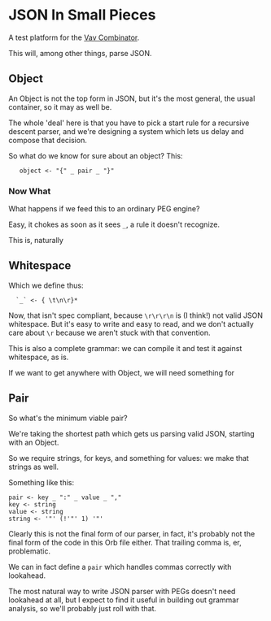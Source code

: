 # JSON In Small Pieces


  A test platform for the [Vav Combinator](https://gitlab.com/special-circumstance/espalier/-/blob/trunk/doc/md/./espalier/vav.md)\.

This will, among other things, parse JSON\.


## Object

  An Object is not the top form in JSON, but it's the most general, the usual
container, so it may as well be\.

The whole 'deal' here is that you have to pick a start rule for a recursive
descent parser, and we're designing a system which lets us delay and compose
that decision\.

So what do we know for sure about an object? This:

```peg
   object <- "{" _ pair _ "}"
```


### Now What

What happens if we feed this to an ordinary PEG engine?

Easy, it chokes as soon as it sees `_`, a rule it doesn't recognize\.

This is, naturally


## Whitespace

Which we define thus:

```peg
  `_` <- { \t\n\r}*
```

Now, that isn't spec compliant, because `\r\r\r\n` is \(I think\!\) not valid
JSON whitespace\. But it's easy to write and easy to read, and we don't
actually care about `\r` because we aren't stuck with that convention\.

This is also a complete grammar: we can compile it and test it against
whitespace, as is\.

If we want to get anywhere with Object, we will need something for


## Pair

So what's the minimum viable pair?

We're taking the shortest path which gets us parsing valid JSON, starting with
an Object\.

So we require strings, for keys, and something for values: we make that
strings as well\.

Something like this:

```peg
pair <- key _ ":" _ value _ ","
key <- string
value <- string
string <- '"' (!'"' 1) '"'
```

Clearly this is not the final form of our parser, in fact, it's probably not
the final form of the code in this Orb file either\.  That trailing comma is,
er, problematic\.

We can in fact define a `pair` which handles commas correctly with lookahead\.

The most natural way to write JSON parser with PEGs doesn't need lookahead at
all, but I expect to find it useful in building out grammar analysis, so we'll
probably just roll with that\.
